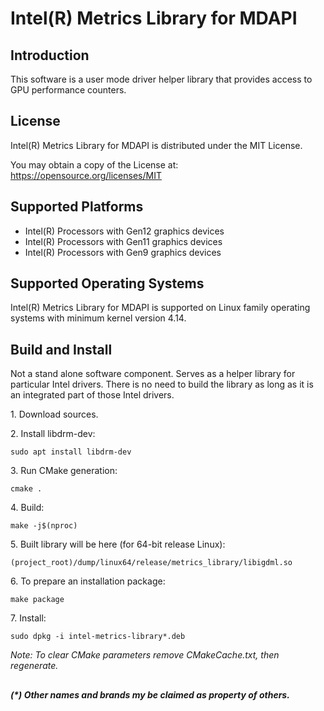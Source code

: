 # Intel(R) Metrics Library for MDAPI

## Introduction

This software is a user mode driver helper library that provides access to GPU performance counters.

## License

Intel(R) Metrics Library for MDAPI is distributed under the MIT License.

You may obtain a copy of the License at:
https://opensource.org/licenses/MIT

## Supported Platforms

- Intel(R) Processors with Gen12 graphics devices
- Intel(R) Processors with Gen11 graphics devices
- Intel(R) Processors with Gen9 graphics devices

## Supported Operating Systems

Intel(R) Metrics Library for MDAPI is supported on Linux family operating systems with minimum kernel version 4.14.

## Build and Install
Not a stand alone software component. Serves as a helper library for particular Intel drivers.
There is no need to build the library as long as it is an integrated part of those Intel drivers.

1\. Download sources.

2\. Install libdrm-dev:

```shell
sudo apt install libdrm-dev
```

3\. Run CMake generation:

```shell
cmake .
```

4\. Build:

```shell
make -j$(nproc)
```

5\. Built library will be here (for 64-bit release Linux):

```shell
(project_root)/dump/linux64/release/metrics_library/libigdml.so
```

6\. To prepare an installation package:

```shell
make package
```

7\. Install:

```shell
sudo dpkg -i intel-metrics-library*.deb
```

*Note: To clear CMake parameters remove CMakeCache.txt, then regenerate.*

##
___(*) Other names and brands my be claimed as property of others.___
